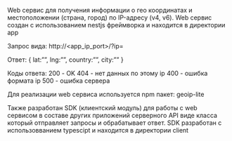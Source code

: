 Web сервис для получения информации о гео координатах и местоположении (страна, город) по IP-адресу (v4, v6). Web сервис создан с использованием nestjs фреймворка и находится в директории app

Запрос вида:
  http://<app_ip_port>/?ip=<ip>

Ответ:
  { lat:””, lng:””, country:””, city:”” }

Коды ответа:
	200 - OK
	404 - нет данных по этому ip
	400 - ошибка формата ip
	500 - ошибка сервера

Для реализации web сервиса используется npm пакет: geoip-lite


Также разработан SDK (клиентский модуль) для работы с web сервисом в составе других приложений серверного API виде класса который отправляет запросы и обрабатывает ответ. SDK разработан с использовванием typescipt и находится в директории client

